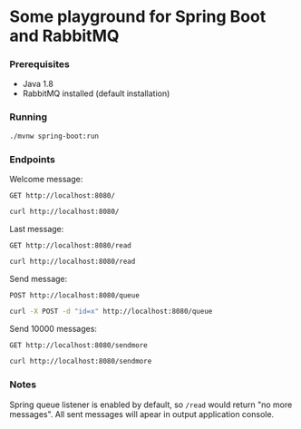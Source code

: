 # Some playground for Spring Boot and RabbitMQ

### Prerequisites

- Java 1.8
- RabbitMQ installed (default installation)

### Running

```bash
./mvnw spring-boot:run
```


### Endpoints

Welcome message:
```
GET http://localhost:8080/
```
```bash
curl http://localhost:8080/
```
Last message:
```
GET http://localhost:8080/read
```
```bash
curl http://localhost:8080/read
```

Send message:
```
POST http://localhost:8080/queue
```
```bash
curl -X POST -d "id=x" http://localhost:8080/queue
```

Send 10000 messages:
```bash
GET http://localhost:8080/sendmore
```
```bash
curl http://localhost:8080/sendmore
```

### Notes

Spring queue listener is enabled by default, so `/read` would return "no more messages". 
All sent messages will apear in output application console. 